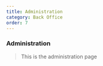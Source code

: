 ```yaml
---
title: Administration
category: Back Office
order: 7
---
```


### Administration

> This is the administration page
